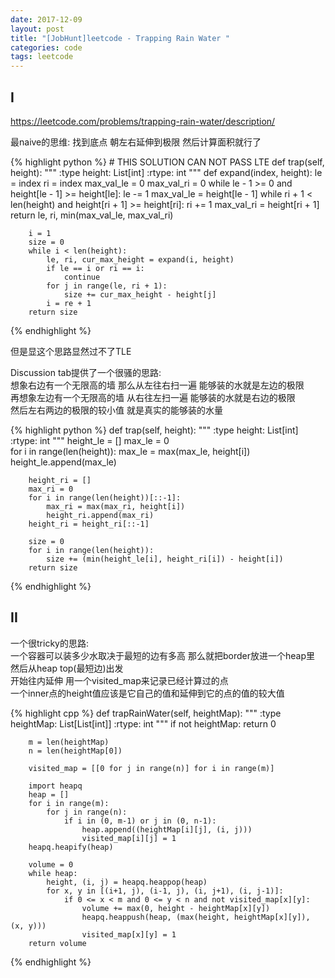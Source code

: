```yaml
---
date: 2017-12-09
layout: post
title: "[JobHunt]leetcode - Trapping Rain Water "
categories: code
tags: leetcode
---
```


## I
https://leetcode.com/problems/trapping-rain-water/description/   

最naive的思维: 找到底点 朝左右延伸到极限 然后计算面积就行了   

<!--more-->

{% highlight python %}
    # THIS SOLUTION CAN NOT PASS LTE
    def trap(self, height):
        """
        :type height: List[int]
        :rtype: int
        """
        def expand(index, height):
            le = index
            ri = index
            max_val_le = 0
            max_val_ri = 0
            while le - 1 >= 0 and height[le - 1] >= height[le]:
                le -= 1
                max_val_le = height[le - 1]
            while ri + 1 < len(height) and height[ri + 1] >= height[ri]:
                ri += 1
                max_val_ri = height[ri + 1]
            return le, ri, min(max_val_le, max_val_ri)
    
        i = 1
        size = 0
        while i < len(height):
            le, ri, cur_max_height = expand(i, height)
            if le == i or ri == i:
                continue
            for j in range(le, ri + 1):
                size += cur_max_height - height[j]
            i = re + 1
        return size
{% endhighlight %}

但是显这个思路显然过不了TLE   

Discussion tab提供了一个很骚的思路:   
想象右边有一个无限高的墙 那么从左往右扫一遍 能够装的水就是左边的极限   
再想象左边有一个无限高的墙 从右往左扫一遍 能够装的水就是右边的极限   
然后左右两边的极限的较小值 就是真实的能够装的水量   

{% highlight python %}
    def trap(self, height):
        """
        :type height: List[int]
        :rtype: int
        """
        height_le = []
        max_le = 0        
        for i in range(len(height)):
            max_le = max(max_le, height[i])
            height_le.append(max_le)

        height_ri = []
        max_ri = 0
        for i in range(len(height))[::-1]:
            max_ri = max(max_ri, height[i])
            height_ri.append(max_ri)
        height_ri = height_ri[::-1]
            
        size = 0
        for i in range(len(height)):
            size += (min(height_le[i], height_ri[i]) - height[i])
        return size
{% endhighlight %}

## II
一个很tricky的思路:   
一个容器可以装多少水取决于最短的边有多高 那么就把border放进一个heap里   
然后从heap top(最短边)出发   
开始往内延伸 用一个visited_map来记录已经计算过的点   
一个inner点的height值应该是它自己的值和延伸到它的点的值的较大值   

{% highlight cpp %}
    def trapRainWater(self, heightMap):
        """
        :type heightMap: List[List[int]]
        :rtype: int
        """
        if not heightMap:
            return 0
        
        m = len(heightMap)
        n = len(heightMap[0])
        
        visited_map = [[0 for j in range(n)] for i in range(m)]        
        
        import heapq
        heap = []
        for i in range(m):
            for j in range(n):
                if i in (0, m-1) or j in (0, n-1):
                    heap.append((heightMap[i][j], (i, j)))
                    visited_map[i][j] = 1
        heapq.heapify(heap)
        
        volume = 0
        while heap:
            height, (i, j) = heapq.heappop(heap)
            for x, y in [(i+1, j), (i-1, j), (i, j+1), (i, j-1)]:
                if 0 <= x < m and 0 <= y < n and not visited_map[x][y]:
                    volume += max(0, height - heightMap[x][y])
                    heapq.heappush(heap, (max(height, heightMap[x][y]), (x, y)))
                    visited_map[x][y] = 1
        return volume
{% endhighlight %}

